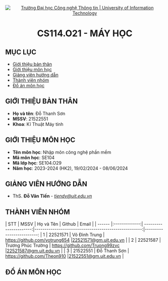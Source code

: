<p align="center">
  <a href="https://www.uit.edu.vn/" title="Trường Đại học Công nghệ Thông tin" style="border: 5;">
    <img src="https://i.imgur.com/WmMnSRt.png" alt="Trường Đại học Công nghệ Thông tin | University of Information Technology">
  </a>
</p>

<!-- Title -->
<h1 align="center"><b>CS114.O21 - MÁY HỌC</b></h1>



## MỤC LỤC
* [ Giới thiệu bản thân](#gioithieubanthan)
* [ Giới thiệu môn học](#gioithieumonhoc)
* [ Giảng viên hướng dẫn](#giangvien)
* [ Thành viên nhóm](#thanhvien)
* [ Đồ án môn học](#doan)

## GIỚI THIỆU BẢN THÂN
<a name="gioithieubanthan"></a>
* **Họ và tên**: Đỗ Thanh Sơn
* **MSSV**: 21522551
* **Khoa**: Kĩ Thuật Máy tính

## GIỚI THIỆU MÔN HỌC
<a name="gioithieumonhoc"></a>
* **Tên môn học**: Nhập môn công nghệ phần mềm
* **Mã môn học**: SE104
* **Mã lớp học**: SE104.O29
* **Năm học**: 2023-2024 (HK2), 19/02/2024 - 08/06/2024

## GIẢNG VIÊN HƯỚNG DẪN
<a name="giangvien"></a>
* ThS. **Đỗ Văn Tiến** - *tiendv@uit.edu.vn*

## THÀNH VIÊN NHÓM
<a name="thanhvien"></a>
| STT    | MSSV          | Họ và Tên              | Github                                               | Email                   |
| ------ |:-------------:| ----------------------:|-----------------------------------------------------:|-------------------------:
| 1      | 22521571      | Võ Đình Trung          | https://github.com/votrung654                             |22521571@gm.uit.edu.vn  |
| 2      | 22521587      | Trương Phúc Trường     | https://github.com/Truong99zvc                           |22521587@gm.uit.edu.vn  |
| 3      | 21522551      | Đỗ Thanh Sơn           | https://github.com/Theon910                        |21522551@gm.uit.edu.vn  |

## ĐỒ ÁN MÔN HỌC
<a name="doan"></a>

